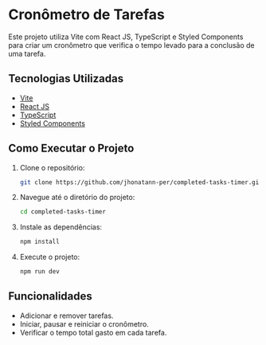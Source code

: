 # Cronômetro de Tarefas

Este projeto utiliza Vite com React JS, TypeScript e Styled Components para criar um cronômetro que verifica o tempo levado para a conclusão de uma tarefa.

## Tecnologias Utilizadas

- [Vite](https://vitejs.dev/)
- [React JS](https://reactjs.org/)
- [TypeScript](https://www.typescriptlang.org/)
- [Styled Components](https://styled-components.com/)

## Como Executar o Projeto

1. Clone o repositório:
    ```bash
    git clone https://github.com/jhonatann-per/completed-tasks-timer.git
    ```
2. Navegue até o diretório do projeto:
    ```bash
    cd completed-tasks-timer
    ```
3. Instale as dependências:
    ```bash
    npm install
    ```
4. Execute o projeto:
    ```bash
    npm run dev
    ```

## Funcionalidades

- Adicionar e remover tarefas.
- Iniciar, pausar e reiniciar o cronômetro.
- Verificar o tempo total gasto em cada tarefa.


